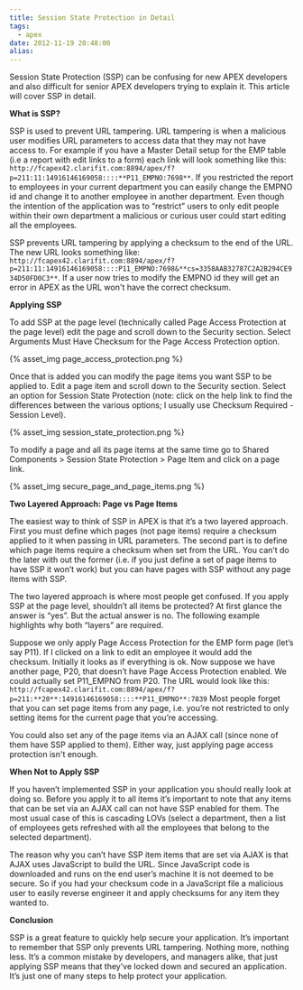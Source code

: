 ```yaml
---
title: Session State Protection in Detail
tags:
  - apex
date: 2012-11-19 20:48:00
alias:
---
```


Session State Protection (SSP) can be confusing for new APEX developers and also difficult for senior APEX developers trying to explain it. This article will cover SSP in detail.

**What is SSP?&nbsp;**

SSP is used to prevent URL tampering. URL tampering is when a malicious user modifies URL parameters to access data that they may not have access to. For example if you have a Master Detail setup for the EMP table (i.e  a report with edit links to a form) each link will look something like this: `http://fcapex42.clarifit.com:8894/apex/f?p=211:11:14916146169058::::**P11_EMPNO:7698**`. If you restricted the report to employees in your current department you can easily change the EMPNO id and change it to another employee in another department. Even though the intention of the application was to “restrict” users to only edit people within their own department a malicious or curious user could start editing all the employees.

SSP prevents URL tampering by applying a checksum to the end of the URL. The new URL looks something like: `http://fcapex42.clarifit.com:8894/apex/f?p=211:11:14916146169058::::P11_EMPNO:7698&**cs=3358AAB32787C2A2B294CE934D50FD0C3**`. If a user now tries to modify the EMPNO id they will get an error in APEX as the URL won't have the correct checksum.

**Applying SSP**

To add SSP at the page level (technically called Page Access Protection at the page level) edit the page and scroll down to the Security section. Select Arguments Must Have Checksum for the Page Access Protection option.

{% asset_img page_access_protection.png %}

Once that is added you can modify the page items you want SSP to be applied to. Edit a page item and scroll down to the Security section. Select an option for Session State Protection (note: click on the help link to find the differences between the various options; I usually use Checksum Required - Session Level).

{% asset_img session_state_protection.png %}

To modify a page and all its page items at the same time go to Shared Components > Session State Protection > Page Item and click on a page link.


{% asset_img secure_page_and_page_items.png %}

**Two Layered Approach: Page vs Page Items**

The easiest way to think of SSP in APEX is that it’s a two layered approach. First you must define which pages (not page items) require a checksum applied to it when passing in URL parameters. The second part is to define which page items require a checksum when set from the URL. You can’t do the later with out the former (i.e. if you just define a set of page items to have SSP it won’t work) but you can have pages with SSP without any page items with SSP.

The two layered approach is where most people get confused. If you apply SSP at the page level, shouldn’t all items be protected? At first glance the answer is “yes”. But the actual answer is no. The following example highlights why both “layers” are required.

Suppose we only apply Page Access Protection for the EMP form page (let’s say P11). If I clicked on a link to edit an employee it would add the checksum. Initially it looks as if everything is ok. Now suppose we have another page, P20, that doesn’t have Page Access Protection enabled. We could actually set P11_EMPNO from P20\. The URL would look like this: `http://fcapex42.clarifit.com:8894/apex/f?p=211:**20**:14916146169058::::**P11_EMPNO**:7839`  Most people forget that you can set page items from any page, i.e. you’re not restricted to only setting items for the current page that you’re accessing.

You could also set any of the page items via an AJAX call (since none of them have SSP applied to them). Either way, just applying page access protection isn't enough.

**When Not to Apply SSP**

If you haven’t implemented SSP in your application you should really look at doing so. Before you apply it to all items it’s important to note that any items that can be set via an AJAX call can not have SSP enabled for them. The most usual case of this is cascading LOVs (select a department, then a list of employees gets refreshed with all the employees that belong to the selected department).

The reason why you can’t have SSP item items that are set via AJAX is that AJAX uses JavaScript to build the URL. Since JavaScript code is downloaded and runs on the end user’s machine it is not deemed to be secure. So if you had your checksum code in a JavaScript file a malicious user to easily reverse engineer it and apply checksums for any item they wanted to.

**Conclusion**

SSP is a great feature to quickly help secure your application. It’s important to remember that SSP only prevents URL tampering. Nothing more, nothing less. It’s a common mistake by developers, and managers alike, that just applying SSP means that they’ve locked down and secured an application. It’s just one of many steps to help protect your application.
